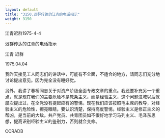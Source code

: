 ```yaml
---
layout: default
title: "3150.迟群传达的江青的电话指示"
weight: 3150
---
```


江青迟群1975-4-4

迟群传达的江青的电话指示

江青 迟群

1975.04.04

我昨天接见工人同志们的讲话中，可能有不全面，不适合的地方，请同志们充分地讨论提出意见。因为完全没有睡好觉。

另外，我讲了春桥同志关于对资产阶级全面专政文章的重点。我还要补充另一个重点，就是现在我们的主要危险不是教条主义，而是经验主义，这个问题进城以后就屡次提出过，在全党没有提起应有的警惕。现在我们应该按照毛主席的教导，对经验主义的危险性，擦亮眼睛，要认识清楚，保持高度警惕。经验主义是修正主义的帮凶，是当前的大敌。共产党员、共青团员如不很好地学习马列主义、毛泽东思想，提高识别经验主义的鉴别力，否则就会变修。

CCRADB

